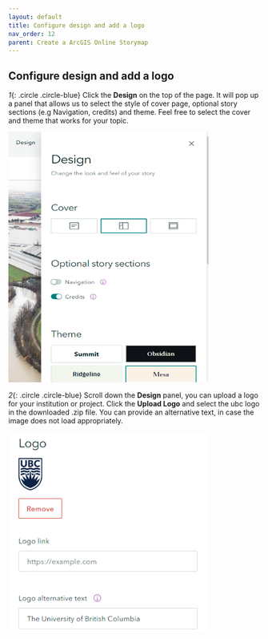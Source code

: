 ```yaml
---
layout: default
title: Configure design and add a logo
nav_order: 12
parent: Create a ArcGIS Online Storymap
---
```


## Configure design and add a logo

*1*{: .circle .circle-blue} Click the **Design** on the top of the page. It will pop up a panel that allows us to select the style of cover page, optional story sections (e.g Navigation, credits) and theme. Feel free to select the cover and theme that works for your topic. 


<img src="images/story2.png" alt="design" style="height: 500px; width:400px;"/>


*2*{: .circle .circle-blue} Scroll down the **Design** panel, you can upload a logo for your institution or project. Click the **Upload Logo** and select the ubc logo in the downloaded .zip file. You can provide an alternative text, in case the image does not load appropriately.

<img src="images/story3.png" alt="design" style="height: 400px; width:400px;"/>
